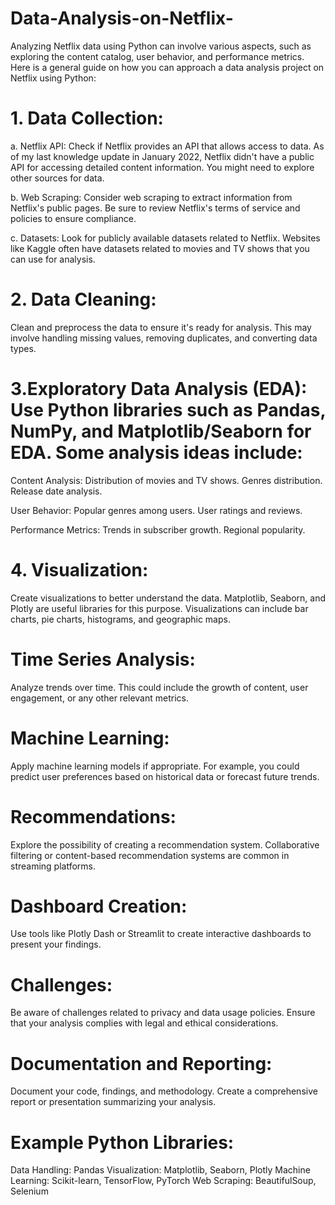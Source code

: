 # Data-Analysis-on-Netflix-

Analyzing Netflix data using Python can involve various aspects, such as exploring the content catalog, user behavior, and performance metrics. Here is a general guide on how you can approach a data analysis project on Netflix using Python:

# 1. Data Collection:
a. Netflix API: Check if Netflix provides an API that allows access to data. As of my last knowledge update in January 2022, Netflix didn't have a public API for accessing detailed content information. You might need to explore other sources for data.

b. Web Scraping: Consider web scraping to extract information from Netflix's public pages. Be sure to review Netflix's terms of service and policies to ensure compliance.

c. Datasets: Look for publicly available datasets related to Netflix. Websites like Kaggle often have datasets related to movies and TV shows that you can use for analysis.

# 2. Data Cleaning: 
   Clean and preprocess the data to ensure it's ready for analysis. This may involve handling missing values, removing duplicates, and converting data types.

# 3.Exploratory Data Analysis (EDA): Use Python libraries such as Pandas, NumPy, and Matplotlib/Seaborn for EDA. Some analysis ideas include:

Content Analysis: Distribution of movies and TV shows. Genres distribution. Release date analysis. 

User Behavior: Popular genres among users. User ratings and reviews. 

Performance Metrics: Trends in subscriber growth. Regional popularity. 

# 4. Visualization: 
   Create visualizations to better understand the data. Matplotlib, Seaborn, and Plotly are useful libraries for this purpose. Visualizations can include bar charts, pie charts, histograms, and geographic maps.

# Time Series Analysis: 
  Analyze trends over time. This could include the growth of content, user engagement, or any other relevant metrics.

# Machine Learning: 
  Apply machine learning models if appropriate. For example, you could predict user preferences based on historical data or forecast future trends.

# Recommendations: 
  Explore the possibility of creating a recommendation system. Collaborative filtering or content-based recommendation systems are common in streaming platforms.

# Dashboard Creation: 
  Use tools like Plotly Dash or Streamlit to create interactive dashboards to present your findings.

# Challenges: 
  Be aware of challenges related to privacy and data usage policies. Ensure that your analysis complies with legal and ethical considerations.

# Documentation and Reporting:  
  Document your code, findings, and methodology. Create a comprehensive report or presentation summarizing your analysis.

# Example Python Libraries:
  Data Handling: Pandas Visualization: Matplotlib, Seaborn, Plotly Machine Learning: Scikit-learn, TensorFlow, PyTorch Web Scraping: BeautifulSoup, Selenium
